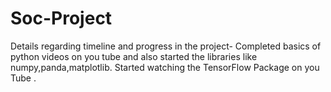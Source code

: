 # Soc-Project
Details regarding timeline and progress in the project-
Completed basics of python videos on you tube and also started the libraries like numpy,panda,matplotlib.
Started watching the TensorFlow Package on you Tube .
